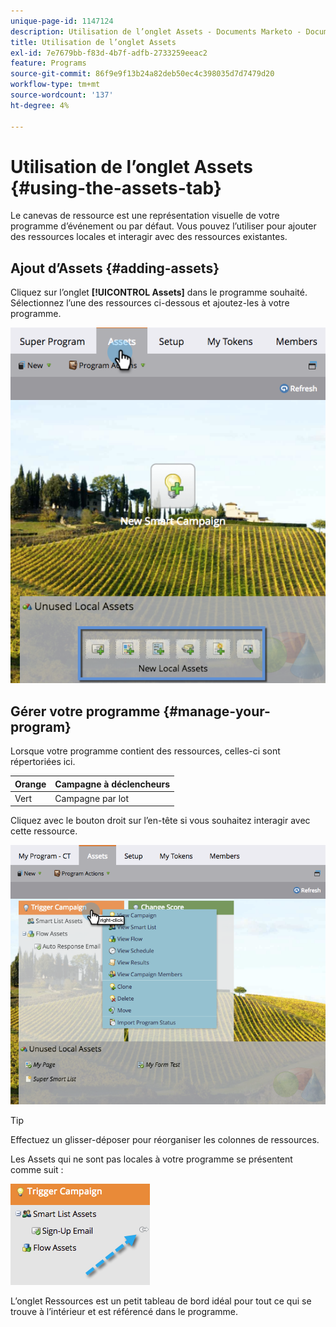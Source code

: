 ```yaml
---
unique-page-id: 1147124
description: Utilisation de l’onglet Assets - Documents Marketo - Documentation du produit
title: Utilisation de l’onglet Assets
exl-id: 7e7679bb-f83d-4b7f-adfb-2733259eeac2
feature: Programs
source-git-commit: 86f9e9f13b24a82deb50ec4c398035d7d7479d20
workflow-type: tm+mt
source-wordcount: '137'
ht-degree: 4%

---
```


# Utilisation de l’onglet Assets {#using-the-assets-tab}

Le canevas de ressource est une représentation visuelle de votre programme d’événement ou par défaut. Vous pouvez l’utiliser pour ajouter des ressources locales et interagir avec des ressources existantes.

## Ajout d’Assets {#adding-assets}

Cliquez sur l’onglet **[!UICONTROL Assets]** dans le programme souhaité. Sélectionnez l’une des ressources ci-dessous et ajoutez-les à votre programme.

![](assets/programassets.png)

## Gérer votre programme  {#manage-your-program}

Lorsque votre programme contient des ressources, celles-ci sont répertoriées ici.

| Orange | Campagne à déclencheurs |
|---|---|
| Vert | Campagne par lot |

Cliquez avec le bouton droit sur l’en-tête si vous souhaitez interagir avec cette ressource.

![](assets/assetsprefilled.png)

>[!TIP]
>
>Effectuez un glisser-déposer pour réorganiser les colonnes de ressources.

Les Assets qui ne sont pas locales à votre programme se présentent comme suit :

![](assets/image2014-9-18-16-3a30-3a33.png)

L’onglet Ressources est un petit tableau de bord idéal pour tout ce qui se trouve à l’intérieur et est référencé dans le programme.

